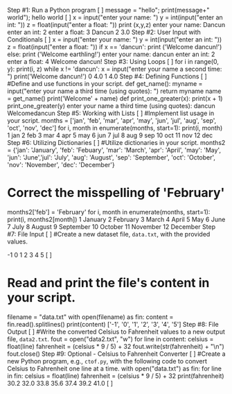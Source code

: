 
Step #1: Run a Python program
[ ]
message = "hello";
print(message+" world");
hello world
[ ]
x = input("enter your name: ")
y = int(input("enter an int: "))
z = float(input("enter a float: "))
print (x,y,z)
enter your name: Dancun
enter an int: 2
enter a float: 3
Dancun 2 3.0
Step #2: User Input with Conditionals
[ ]
x = input("enter your name: ")
y = int(input("enter an int: "))
z = float(input("enter a float: "))
if x == 'dancun':
    print ('Welcome dancun!')
else:
    print ('Welcome earthling!')
enter your name: dancun
enter an int: 2
enter a float: 4
Welcome dancun!
Step #3: Using Loops
[ ]
for i in range(0, y):
    print(i, z)
    while x != 'dancun':
        x = input("enter your name a second time: ")
        print('Welcome dancun!')
0 4.0
1 4.0
Step #4: Defining Functions
[ ]
#Define and use functions in your script.
def get_name():
    myname = input("enter your name a third time (using quotes): ")
    return myname
name = get_name()
print('Welcome' + name)
def print_one_greater(x):
    print(x + 1)
    print_one_greater(y)
enter your name a third time (using quotes): dancun
Welcomedancun
Step #5: Working with Lists
[ ]
#Implement list usage in your script.
months = ['jan', 'feb', 'mar', 'apr', 'may', 'jun', 'jul', 'aug', 'sep', 'oct', 'nov', 'dec']
for i, month in enumerate(months, start=1):
    print(i, month)
1 jan
2 feb
3 mar
4 apr
5 may
6 jun
7 jul
8 aug
9 sep
10 oct
11 nov
12 dec
Step #6: Utilizing Dictionaries
[ ]
#Utilize dictionaries in your script.
months2 = {'jan': 'January', 'feb': 'Febuary', 'mar': 'March', 'apr': 'April', 'may': 'May', 'jun': 'June','jul': 'July', 'aug': 'August', 'sep': 'September', 'oct': 'October', 'nov': 'November', 'dec': 'December'}
 
# Correct the misspelling of 'February'
months2['feb'] = 'February'
for i, month in enumerate(months, start=1):
    print(i, months2[month])
1 January
2 February
3 March
4 April
5 May
6 June
7 July
8 August
9 September
10 October
11 November
12 December
Step #7: File Input
[ ]
#Create a new dataset file, `data.txt`, with the provided values.

   -1
   0
   1
   2
   3
   4
   5
[ ]
# Read and print the file's content in your script.
filename = "data.txt"
with open(filename) as fin:
    content = fin.read().splitlines()
    print(content)
['-1', '0', '1', '2', '3', '4', '5']
Step #8: File Output
[ ]
#Write the converted Celsius to Fahrenheit values to a new output file, `data2.txt`.
fout = open("data2.txt", "w")
for line in content:
    celsius = float(line)
    fahrenheit = (celsius * 9 / 5) + 32
    fout.write(str(fahrenheit) + "\n")
fout.close()
Step #9: Optional - Celsius to Fahrenheit Converter
[ ]
#Create a new Python program, e.g., `ctof.py`, with the following code to convert Celsius to Fahrenheit one line at a time.
with open("data.txt") as fin:
    for line in fin:
        celsius = float(line)
        fahrenheit = (celsius * 9 / 5) + 32
        print(fahrenheit)
30.2
32.0
33.8
35.6
37.4
39.2
41.0
[ ]

